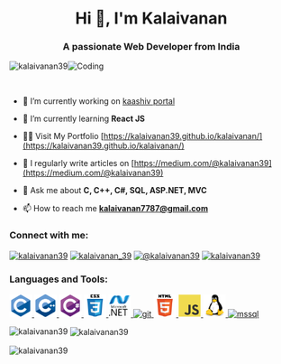 <h1 align="center">Hi 👋, I'm Kalaivanan</h1>
<h3 align="center">A passionate Web Developer from India</h3>
<img align ="right" alt = "Coding" width = "400" src ="https://static.vecteezy.com/system/resources/previews/015/952/349/non_2x/web-development-programmer-and-code-testing-in-augmented-reality-illustration-vector.jpg">


<p align="left"> <img src="https://komarev.com/ghpvc/?username=kalaivanan39&label=Profile%20views&color=0e75b6&style=flat" alt="kalaivanan39" /> </p>

<p align="left"> <a href="https://twitter.com/" target="blank"><img src="https://img.shields.io/twitter/follow/?logo=twitter&style=for-the-badge" alt="" /></a> </p>

- 🔭 I’m currently working on [kaashiv portal](https://kaashiv.com/)

- 🌱 I’m currently learning **React JS**

- 👨‍💻 Visit My Portfolio [https://kalaivanan39.github.io/kalaivanan/](https://kalaivanan39.github.io/kalaivanan/)

- 📝 I regularly write articles on [https://medium.com/@kalaivanan39](https://medium.com/@kalaivanan39)

- 💬 Ask me about **C, C++, C#, SQL, ASP.NET, MVC**

- 📫 How to reach me **kalaivanan7787@gmail.com**

<h3 align="left">Connect with me:</h3>
<p align="left">
<a href="https://linkedin.com/in/kalaivanan39" target="blank"><img align="center" src="https://raw.githubusercontent.com/rahuldkjain/github-profile-readme-generator/master/src/images/icons/Social/linked-in-alt.svg" alt="kalaivanan39" height="30" width="40" /></a>
<a href="https://instagram.com/kalaivanan_39" target="blank"><img align="center" src="https://raw.githubusercontent.com/rahuldkjain/github-profile-readme-generator/master/src/images/icons/Social/instagram.svg" alt="kalaivanan_39" height="30" width="40" /></a>
<a href="https://medium.com/@kalaivanan39" target="blank"><img align="center" src="https://raw.githubusercontent.com/rahuldkjain/github-profile-readme-generator/master/src/images/icons/Social/medium.svg" alt="@kalaivanan39" height="30" width="40" /></a>
<a href="https://www.hackerrank.com/kalaivanan39" target="blank"><img align="center" src="https://raw.githubusercontent.com/rahuldkjain/github-profile-readme-generator/master/src/images/icons/Social/hackerrank.svg" alt="kalaivanan39" height="30" width="40" /></a>
</p>

<h3 align="left">Languages and Tools:</h3>
<p align="left"> <a href="https://www.cprogramming.com/" target="_blank" rel="noreferrer"> <img src="https://raw.githubusercontent.com/devicons/devicon/master/icons/c/c-original.svg" alt="c" width="40" height="40"/> </a> <a href="https://www.w3schools.com/cpp/" target="_blank" rel="noreferrer"> <img src="https://raw.githubusercontent.com/devicons/devicon/master/icons/cplusplus/cplusplus-original.svg" alt="cplusplus" width="40" height="40"/> </a> <a href="https://www.w3schools.com/cs/" target="_blank" rel="noreferrer"> <img src="https://raw.githubusercontent.com/devicons/devicon/master/icons/csharp/csharp-original.svg" alt="csharp" width="40" height="40"/> </a> <a href="https://www.w3schools.com/css/" target="_blank" rel="noreferrer"> <img src="https://raw.githubusercontent.com/devicons/devicon/master/icons/css3/css3-original-wordmark.svg" alt="css3" width="40" height="40"/> </a> <a href="https://dotnet.microsoft.com/" target="_blank" rel="noreferrer"> <img src="https://raw.githubusercontent.com/devicons/devicon/master/icons/dot-net/dot-net-original-wordmark.svg" alt="dotnet" width="40" height="40"/> </a> <a href="https://git-scm.com/" target="_blank" rel="noreferrer"> <img src="https://www.vectorlogo.zone/logos/git-scm/git-scm-icon.svg" alt="git" width="40" height="40"/> </a> <a href="https://www.w3.org/html/" target="_blank" rel="noreferrer"> <img src="https://raw.githubusercontent.com/devicons/devicon/master/icons/html5/html5-original-wordmark.svg" alt="html5" width="40" height="40"/> </a> <a href="https://developer.mozilla.org/en-US/docs/Web/JavaScript" target="_blank" rel="noreferrer"> <img src="https://raw.githubusercontent.com/devicons/devicon/master/icons/javascript/javascript-original.svg" alt="javascript" width="40" height="40"/> </a> <a href="https://www.linux.org/" target="_blank" rel="noreferrer"> <img src="https://raw.githubusercontent.com/devicons/devicon/master/icons/linux/linux-original.svg" alt="linux" width="40" height="40"/> </a> <a href="https://www.microsoft.com/en-us/sql-server" target="_blank" rel="noreferrer"> <img src="https://www.svgrepo.com/show/303229/microsoft-sql-server-logo.svg" alt="mssql" width="40" height="40"/> </a> </p>

<p><img align="left" src="https://github-readme-stats.vercel.app/api/top-langs?username=kalaivanan39&show_icons=true&locale=en&layout=compact" alt="kalaivanan39" /></p>

<p>&nbsp;<img align="center" src="https://github-readme-stats.vercel.app/api?username=kalaivanan39&show_icons=true&locale=en" alt="kalaivanan39" /></p>

<p><img align="center" src="https://github-readme-streak-stats.herokuapp.com/?user=kalaivanan39&" alt="kalaivanan39" /></p>
